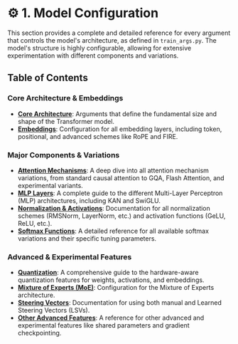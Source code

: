 # ⚙️ 1. Model Configuration

This section provides a complete and detailed reference for every argument that controls the model's architecture, as defined in `train_args.py`. The model's structure is highly configurable, allowing for extensive experimentation with different components and variations.

## Table of Contents

### Core Architecture & Embeddings
-   [**Core Architecture**](./1_Core_Architecture.md): Arguments that define the fundamental size and shape of the Transformer model.
-   [**Embeddings**](./2_Embeddings.md): Configuration for all embedding layers, including token, positional, and advanced schemes like RoPE and FIRE.

### Major Components & Variations
-   [**Attention Mechanisms**](./3_Attention.md): A deep dive into all attention mechanism variations, from standard causal attention to GQA, Flash Attention, and experimental variants.
-   [**MLP Layers**](./4_MLP.md): A complete guide to the different Multi-Layer Perceptron (MLP) architectures, including KAN and SwiGLU.
-   [**Normalization & Activations**](./5_Normalization_and_Activations.md): Documentation for all normalization schemes (RMSNorm, LayerNorm, etc.) and activation functions (GeLU, ReLU, etc.).
-   [**Softmax Functions**](./6_Softmax.md): A detailed reference for all available softmax variations and their specific tuning parameters.

### Advanced & Experimental Features
-   [**Quantization**](./7_Quantization.md): A comprehensive guide to the hardware-aware quantization features for weights, activations, and embeddings.
-   [**Mixture of Experts (MoE)**](./8_Mixture_of_Experts.md): Configuration for the Mixture of Experts architecture.
-   [**Steering Vectors**](./9_Steering_Vectors.md): Documentation for using both manual and Learned Steering Vectors (LSVs).
-   [**Other Advanced Features**](./10_Other_Advanced_Features.md): A reference for other advanced and experimental features like shared parameters and gradient checkpointing.
